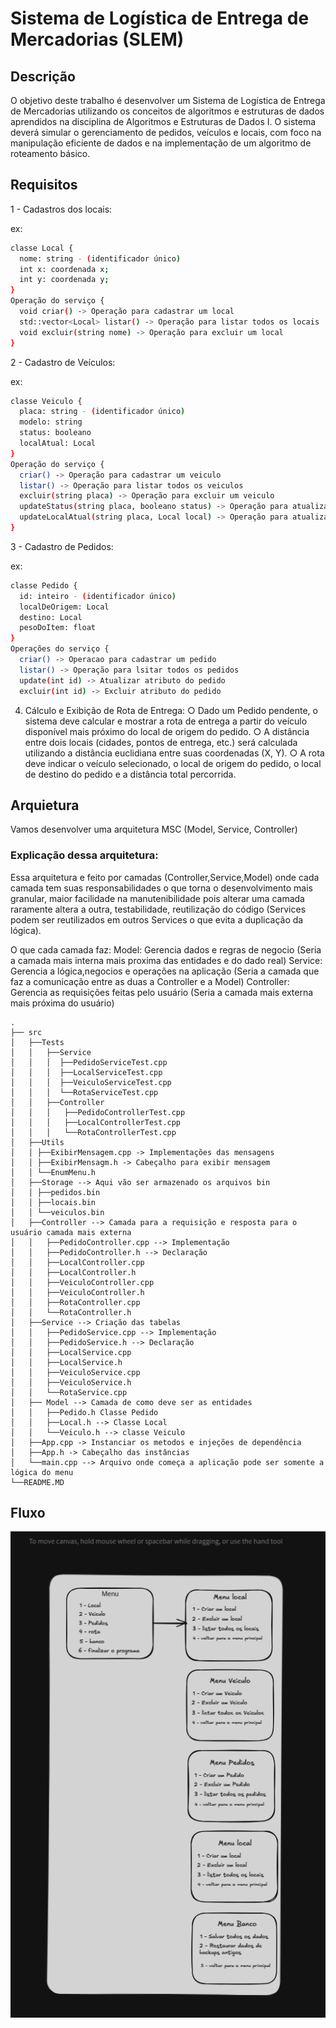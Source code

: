 # Sistema de Logística de Entrega de Mercadorias (SLEM)

## Descrição

O objetivo deste trabalho é desenvolver um Sistema de Logística de Entrega de Mercadorias
utilizando os conceitos de algoritmos e estruturas de dados aprendidos na disciplina de
Algoritmos e Estruturas de Dados I. O sistema deverá simular o gerenciamento de pedidos,
veículos e locais, com foco na manipulação eficiente de dados e na implementação de um
algoritmo de roteamento básico.

## Requisitos

1 - Cadastros dos locais:

ex:
```sh
classe Local {
  nome: string - (identificador único)
  int x: coordenada x;
  int y: coordenada y;
}
Operação do serviço {
  void criar() -> Operação para cadastrar um local 
  std::vector<Local> listar() -> Operação para listar todos os locais
  void excluir(string nome) -> Operação para excluir um local
}
```

2 - Cadastro de Veículos:

ex:
```sh
classe Veiculo {
  placa: string - (identificador único)
  modelo: string
  status: booleano
  localAtual: Local
}
Operação do serviço {
  criar() -> Operação para cadastrar um veiculo
  listar() -> Operação para listar todos os veiculos
  excluir(string placa) -> Operação para excluir um veiculo
  updateStatus(string placa, booleano status) -> Operação para atualizar o status
  updateLocalAtual(string placa, Local local) -> Operação para atualizar o local atual do véiculo
}
```

3 - Cadastro de Pedidos:

ex:
```sh
classe Pedido {
  id: inteiro - (identificador único)
  localDeOrigem: Local
  destino: Local
  pesoDoItem: float
}
Operações do serviço {
  criar() -> Operacao para cadastrar um pedido
  listar() -> Operação para lsitar todos os pedidos
  update(int id) -> Atualizar atributo do pedido
  excluir(int id) -> Excluir atributo do pedido
```
4. Cálculo e Exibição de Rota de Entrega:
  ○ Dado um Pedido pendente, o sistema deve calcular e mostrar a rota de entrega
  a partir do veículo disponível mais próximo do local de origem do pedido.
  ○ A distância entre dois locais (cidades, pontos de entrega, etc.) será calculada
  utilizando a distância euclidiana entre suas coordenadas (X, Y).
  ○ A rota deve indicar o veículo selecionado, o local de origem do pedido, o local de
  destino do pedido e a distância total percorrida.


## Arquietura
 Vamos desenvolver uma arquitetura MSC (Model, Service, Controller)

### Explicação dessa arquitetura:
  Essa arquitetura e feito por camadas (Controller,Service,Model) onde cada camada tem suas responsabilidades o que torna o desenvolvimento mais granular, maior facilidade na manutenibilidade pois alterar uma camada raramente altera a outra, testabilidade, reutilização do código (Services podem ser reutilizados em outros Services o que evita a duplicação da lógica). 
  
  O que cada camada faz:
    Model: Gerencia dados e regras de negocio (Seria a camada mais interna mais proxima das entidades e do dado real)
    Service: Gerencia a lógica,negocios e operações na aplicação (Seria a camada que faz a comunicação entre as duas a Controller e a Model)
    Controller: Gerencia as requisições feitas pelo usuário (Seria a camada mais externa mais próxima do usuário)

```
.
├── src
│   ├──Tests
│   │   ├──Service
│   │   │  ├──PedidoServiceTest.cpp
│   │   │  ├──LocalServiceTest.cpp
│   │   │  ├──VeiculoServiceTest.cpp
│   │   │  └──RotaServiceTest.cpp
│   │   ├──Controller
│   │   │   ├──PedidoControllerTest.cpp
│   │   │   ├──LocalControllerTest.cpp
│   │   │   └──RotaControllerTest.cpp
│   ├──Utils
│   │ ├──ExibirMensagem.cpp -> Implementações das mensagens
│   │ ├──ExibirMensagm.h -> Cabeçalho para exibir mensagem
│   │ └──EnumMenu.h
│   ├──Storage --> Aqui vão ser armazenado os arquivos bin
│   │ ├──pedidos.bin
│   │ ├──locais.bin
│   │ └──veiculos.bin
│   ├──Controller --> Camada para a requisição e resposta para o usuário camada mais externa
│   │   ├──PedidoController.cpp --> Implementação
│   │   ├──PedidoController.h --> Declaração
│   │   ├──LocalController.cpp
│   │   ├──LocalController.h
│   │   ├──VeiculoController.cpp
│   │   ├──VeiculoController.h
│   │   ├──RotaController.cpp
│   │   └──RotaController.h
│   ├──Service --> Criação das tabelas
│   │   ├──PedidoService.cpp --> Implementação
│   │   ├──PedidoService.h --> Declaração
│   │   ├──LocalService.cpp
│   │   ├──LocalService.h
│   │   ├──VeiculoService.cpp
│   │   ├──VeiculoService.h
│   │   └──RotaService.cpp 
│   ├── Model --> Camada de como deve ser as entidades
│   │   ├──Pedido.h Classe Pedido
│   │   ├──Local.h --> Classe Local
│   │   └──Veiculo.h --> classe Veiculo
│   ├──App.cpp -> Instanciar os metodos e injeções de dependência
│   ├──App.h -> Cabeçalho das instâncias
│   └──main.cpp --> Arquivo onde começa a aplicação pode ser somente a lógica do menu
└──README.MD
```
  
## Fluxo

![fluxo projeto](./fluxo_aeds_trabalho.png)<br/>
